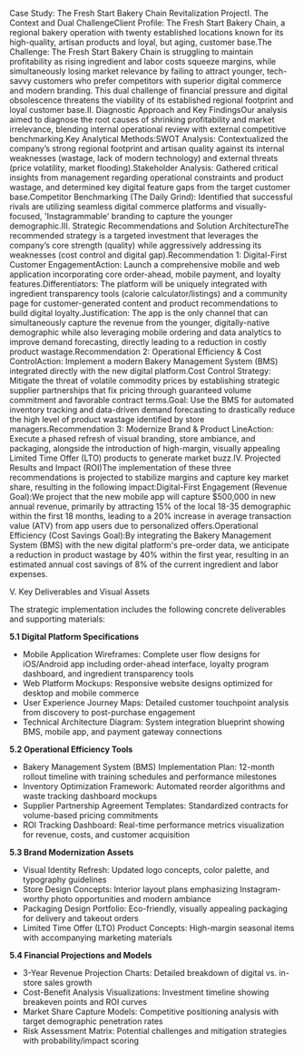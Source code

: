 Case Study: The Fresh Start Bakery Chain Revitalization ProjectI. The Context and Dual ChallengeClient Profile: The Fresh Start Bakery Chain, a regional bakery operation with twenty established locations known for its high-quality, artisan products and loyal, but aging, customer base.The Challenge: The Fresh Start Bakery Chain is struggling to maintain profitability as rising ingredient and labor costs squeeze margins, while simultaneously losing market relevance by failing to attract younger, tech-savvy customers who prefer competitors with superior digital commerce and modern branding. This dual challenge of financial pressure and digital obsolescence threatens the viability of its established regional footprint and loyal customer base.II. Diagnostic Approach and Key FindingsOur analysis aimed to diagnose the root causes of shrinking profitability and market irrelevance, blending internal operational review with external competitive benchmarking.Key Analytical Methods:SWOT Analysis: Contextualized the company’s strong regional footprint and artisan quality against its internal weaknesses (wastage, lack of modern technology) and external threats (price volatility, market flooding).Stakeholder Analysis: Gathered critical insights from management regarding operational constraints and product wastage, and determined key digital feature gaps from the target customer base.Competitor Benchmarking (The Daily Grind): Identified that successful rivals are utilizing seamless digital commerce platforms and visually-focused, 'Instagrammable' branding to capture the younger demographic.III. Strategic Recommendations and Solution ArchitectureThe recommended strategy is a targeted investment that leverages the company’s core strength (quality) while aggressively addressing its weaknesses (cost control and digital gap).Recommendation 1: Digital-First Customer EngagementAction: Launch a comprehensive mobile and web application incorporating core order-ahead, mobile payment, and loyalty features.Differentiators: The platform will be uniquely integrated with ingredient transparency tools (calorie calculator/listings) and a community page for customer-generated content and product recommendations to build digital loyalty.Justification: The app is the only channel that can simultaneously capture the revenue from the younger, digitally-native demographic while also leveraging mobile ordering and data analytics to improve demand forecasting, directly leading to a reduction in costly product wastage.Recommendation 2: Operational Efficiency & Cost ControlAction: Implement a modern Bakery Management System (BMS) integrated directly with the new digital platform.Cost Control Strategy: Mitigate the threat of volatile commodity prices by establishing strategic supplier partnerships that fix pricing through guaranteed volume commitment and favorable contract terms.Goal: Use the BMS for automated inventory tracking and data-driven demand forecasting to drastically reduce the high level of product wastage identified by store managers.Recommendation 3: Modernize Brand & Product LineAction: Execute a phased refresh of visual branding, store ambiance, and packaging, alongside the introduction of high-margin, visually appealing Limited Time Offer (LTO) products to generate market buzz.IV. Projected Results and Impact (ROI)The implementation of these three recommendations is projected to stabilize margins and capture key market share, resulting in the following impact:Digital-First Engagement (Revenue Goal):We project that the new mobile app will capture $500,000 in new annual revenue, primarily by attracting 15% of the local 18-35 demographic within the first 18 months, leading to a 20% increase in average transaction value (ATV) from app users due to personalized offers.Operational Efficiency (Cost Savings Goal):By integrating the Bakery Management System (BMS) with the new digital platform's pre-order data, we anticipate a reduction in product wastage by 40% within the first year, resulting in an estimated annual cost savings of 8% of the current ingredient and labor expenses.

V. Key Deliverables and Visual Assets

The strategic implementation includes the following concrete deliverables and supporting materials:

**5.1 Digital Platform Specifications**
- Mobile Application Wireframes: Complete user flow designs for iOS/Android app including order-ahead interface, loyalty program dashboard, and ingredient transparency tools
- Web Platform Mockups: Responsive website designs optimized for desktop and mobile commerce
- User Experience Journey Maps: Detailed customer touchpoint analysis from discovery to post-purchase engagement
- Technical Architecture Diagram: System integration blueprint showing BMS, mobile app, and payment gateway connections

**5.2 Operational Efficiency Tools**
- Bakery Management System (BMS) Implementation Plan: 12-month rollout timeline with training schedules and performance milestones
- Inventory Optimization Framework: Automated reorder algorithms and waste tracking dashboard mockups
- Supplier Partnership Agreement Templates: Standardized contracts for volume-based pricing commitments
- ROI Tracking Dashboard: Real-time performance metrics visualization for revenue, costs, and customer acquisition

**5.3 Brand Modernization Assets**
- Visual Identity Refresh: Updated logo concepts, color palette, and typography guidelines
- Store Design Concepts: Interior layout plans emphasizing Instagram-worthy photo opportunities and modern ambiance
- Packaging Design Portfolio: Eco-friendly, visually appealing packaging for delivery and takeout orders
- Limited Time Offer (LTO) Product Concepts: High-margin seasonal items with accompanying marketing materials

**5.4 Financial Projections and Models**
- 3-Year Revenue Projection Charts: Detailed breakdown of digital vs. in-store sales growth
- Cost-Benefit Analysis Visualizations: Investment timeline showing breakeven points and ROI curves
- Market Share Capture Models: Competitive positioning analysis with target demographic penetration rates
- Risk Assessment Matrix: Potential challenges and mitigation strategies with probability/impact scoring